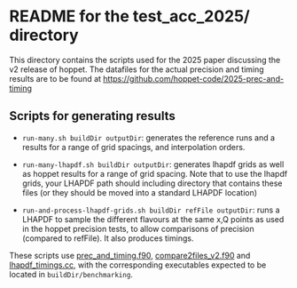 # README for the test_acc_2025/ directory

This directory contains the scripts used for the 2025 paper discussing
the v2 release of hoppet. The datafiles for the actual precision and
timing results are to be found at
https://github.com/hoppet-code/2025-prec-and-timing

## Scripts for generating results

- `run-many.sh buildDir outputDir`: generates the reference runs and a 
  results for a range of grid spacings, and interpolation orders. 

- `run-many-lhapdf.sh buildDir outputDir`: generates lhapdf grids 
  as well as hoppet results for a range of grid spacing. Note that
  to use the lhapdf grids, your LHAPDF path should including directory
  that contains these files (or they should be moved into a standard
  LHAPDF location)

- `run-and-process-lhapdf-grids.sh buildDir refFile outputDir`:
  runs a LHAPDF to sample the different flavours at the same
  x,Q points as used in the hoppet precision tests, to allow
  comparisons of precision (compared to refFile). It also produces 
  timings.

These scripts use
[prec_and_timing.f90](../prec_and_timing.f90), 
[compare2files_v2.f90](../compare2files_v2.f90) and
[lhapdf_timings.cc](../lhapdf_timings.cc),
with the corresponding executables expected to be located in
`buildDir/benchmarking`.





